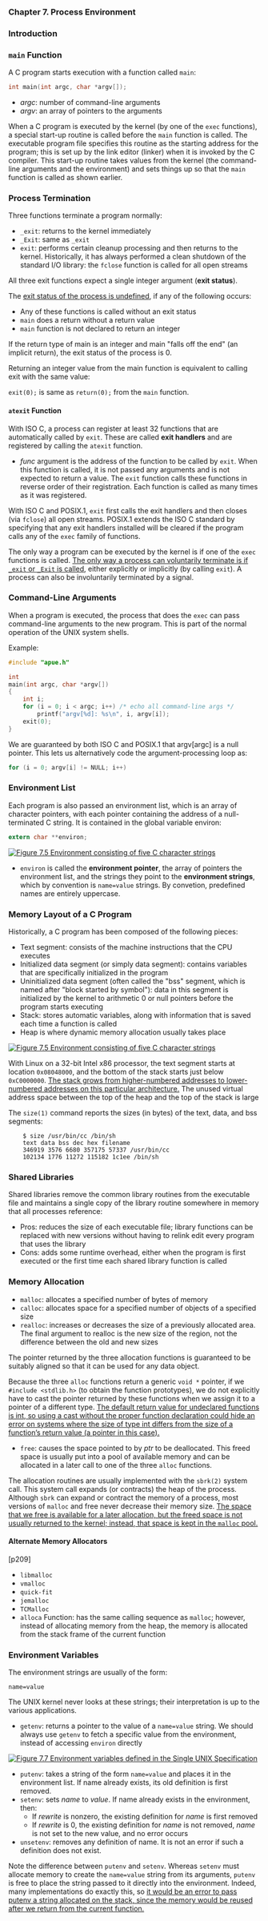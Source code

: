 ### **Chapter 7. Process Environment**

### Introduction

### `main` Function

A C program starts execution with a function called `main`:

```c
int main(int argc, char *argv[]);
```

* *argc*: number of command-line arguments
* *argv*: an array of pointers to the arguments

When a C program is executed by the kernel (by one of the `exec` functions), a special start-up routine is called before the `main` function is called. The executable program file specifies this routine as the starting address for the program; this is set up by the link editor (linker) when it is invoked by the C compiler. This start-up routine takes values from the kernel (the command-line arguments and the environment) and sets things up so that the `main` function is called as shown earlier.

### Process Termination

Three functions terminate a program normally:

<script src="https://gist.github.com/shichao-an/8387fdff1497e1cc7fd6.js"></script>

* `_exit`: returns to the kernel immediately
* `_Exit`: same as `_exit`
* `exit`: performs certain cleanup processing and then returns to the kernel. Historically, it has always performed a clean shutdown of the standard I/O library: the `fclose` function is called for all open streams

All three exit functions expect a single integer argument (**exit status**).

The <u>exit status of the process is undefined</u>, if any of the following occurs:

* Any of these functions is called without an exit status
* `main` does a return without a return value
* `main` function is not declared to return an integer

If the return type of main is an integer and main "falls off the end" (an implicit return), the exit status of the process is 0.

Returning an integer value from the main function is equivalent to calling exit with the same value:

`exit(0);` is same as `return(0);` from the `main` function.

#### `atexit` Function

With ISO C, a process can register at least 32 functions that are automatically called by `exit`. These are called **exit handlers** and are registered by calling the `atexit` function.

<script src="https://gist.github.com/shichao-an/edfab5a8a91b62b4ba5b.js"></script>

* *func* argument is the address of the function to be called by `exit`. When this function is called, it is not passed any arguments and is not expected to return a value. The `exit` function calls these functions in reverse order of their registration. Each function is called as many times as it was registered.

With ISO C and POSIX.1, `exit` first calls the exit handlers and then closes (via `fclose`) all open streams. POSIX.1 extends the ISO C standard by specifying that any exit handlers installed will be cleared if the program calls any of the `exec` family of functions.

The only way a program can be executed by the kernel is if one of the `exec` functions is called. <u>The only way a process can voluntarily terminate is if `_exit` or `_Exit` is called</u>, either explicitly or implicitly (by calling `exit`). A process can also be involuntarily terminated by a signal.

### Command-Line Arguments

When a program is executed, the process that does the `exec` can pass command-line arguments to the new program. This is part of the normal operation of the UNIX system shells.


Example:
```c
#include "apue.h"

int
main(int argc, char *argv[])
{
    int i;
    for (i = 0; i < argc; i++) /* echo all command-line args */
        printf("argv[%d]: %s\n", i, argv[i]);
    exit(0);
}
```

We are guaranteed by both ISO C and POSIX.1 that argv[argc] is a null pointer. This lets us alternatively code the argument-processing loop as:

```c
for (i = 0; argv[i] != NULL; i++)
```

### Environment List

Each program is also passed an environment list, which is an array of character pointers, with each pointer containing the address of a null-terminated C string. It is contained in the global variable environ:

```c
extern char **environ;
```

[![Figure 7.5 Environment consisting of five C character strings](figure_7.5_600.png)](figure_7.5.png "Figure 7.5 Environment consisting of five C character strings")

* `environ` is called the **environment pointer**, the array of pointers the environment list, and the strings they point to the **environment strings**, which by convention is `name=value` strings. By convetion, predefined names are entirely uppercase.

### Memory Layout of a C Program

Historically, a C program has been composed of the following pieces:

* Text segment: consists of the machine instructions that the CPU executes
* Initialized data segment (or simply data segment): contains variables that are specifically initialized in the program
* Uninitialized data segment (often called the "bss" segment, which is named after "block started by symbol"): data in this segment is initialized by the kernel to arithmetic 0 or null pointers before the program starts executing
* Stack: stores automatic variables, along with information that is saved each time a function is called
* Heap is where dynamic memory allocation usually takes place

[![Figure 7.5 Environment consisting of five C character strings](figure_7.6.png)](figure_7.6.png "Figure 7.5 Environment consisting of five C character strings")

With Linux on a 32-bit Intel x86 processor, the text segment starts at location `0x08048000`, and the bottom of the stack starts just below `0xC0000000`. <u>The stack grows from higher-numbered addresses to lower-numbered addresses on this particular architecture.</u> The unused virtual address space between the top of the heap and the top of the stack is large

The `size(1)` command reports the sizes (in bytes) of the text, data, and bss segments:

```text
    $ size /usr/bin/cc /bin/sh
    text data bss dec hex filename
    346919 3576 6680 357175 57337 /usr/bin/cc
    102134 1776 11272 115182 1c1ee /bin/sh
```

### Shared Libraries

Shared libraries remove the common library routines from the executable file and maintains a single copy of the library routine somewhere in memory that all processes reference:

* Pros: reduces the size of each executable file; library functions can be replaced with new versions without having to relink edit every program that uses the library
* Cons: adds some runtime overhead, either when the program is first executed or the first time each shared library function is called

### Memory Allocation

<script src="https://gist.github.com/shichao-an/e4b320547e3c303af467.js"></script>

* `malloc`: allocates a specified number of bytes of memory
* `calloc`: allocates space for a specified number of objects of a specified size
* `realloc`: increases or decreases the size of a previously allocated area. The final argument to realloc is the new size of the region, not the
difference between the old and new sizes

The pointer returned by the three allocation functions is guaranteed to be suitably aligned so that it can be used for any data object.

Because the three `alloc` functions return a generic `void *` pointer, if we `#include <stdlib.h>` (to obtain the function prototypes), we do not explicitly have to cast the pointer returned by these functions when we assign it to a pointer of a different type. <u>The default return value for undeclared functions is int, so using a cast without the proper function declaration could hide an error on systems where the size of type int differs from the size of a function’s return value (a pointer in this case).</u>

* `free`: causes the space pointed to by *ptr* to be deallocated. This freed space is usually put into a pool of available memory and can be allocated in a later call to one of the three `alloc` functions.

The allocation routines are usually implemented with the `sbrk(2)` system call. This system call expands (or contracts) the heap of the process. Although `sbrk` can expand or contract the memory of a process, most versions of `malloc` and free never decrease their memory size. <u>The space that we free is available for a later allocation, but the freed space is not usually returned to the kernel; instead, that space is kept in the `malloc` pool.</u>

#### Alternate Memory Allocators

[p209]

* `libmalloc`
* `vmalloc`
* `quick-fit`
* `jemalloc`
* `TCMalloc`
* `alloca` Function: has the same calling sequence as `malloc`; however, instead of allocating memory from the heap, the memory is allocated from the stack frame of the current function

### Environment Variables

The environment strings are usually of the form:

```
name=value
```

The UNIX kernel never looks at these strings; their interpretation is up to the various applications. 

<script src="https://gist.github.com/shichao-an/618104c2fa3a6caba3b3.js"></script>

* `getenv`: returns a pointer to the value of a `name=value` string. We should always use `getenv` to fetch a specific value from the environment, instead of accessing `environ` directly

[![Figure 7.7 Environment variables defined in the Single UNIX Specification](figure_7.7_600.png)](figure_7.7.png "Figure 7.7 Environment variables defined in the Single UNIX Specification")

* `putenv`: takes a string of the form `name=value` and places it in the environment list. If name already exists, its old definition is first removed.
* `setenv`: sets *name* to *value*. If name already exists in the environment, then:
    * If *rewrite* is nonzero, the existing definition for *name* is first removed
    * If *rewrite* is 0, the existing definition for *name* is not removed, *name* is not set to the new value, and no error occurs
* `unsetenv`: removes any definition of name. It is not an error if such a definition does not exist.

Note the difference between `putenv` and `setenv`. Whereas `setenv` must allocate memory to create the `name=value` string from its arguments, `putenv` is free to place the string passed to it directly into the environment. Indeed, many implementations do exactly this, so <u>it would be an error to pass putenv a string allocated on the stack, since the memory would be reused after we return from the current function.</u>
